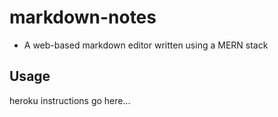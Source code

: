 # markdown-notes

- A web-based markdown editor written using a MERN stack

## Usage

heroku instructions go here...
